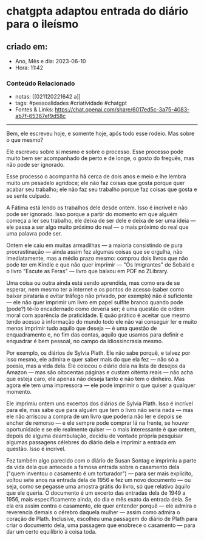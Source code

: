 # chatgpta adaptou entrada do diário para o ileísmo

## criado em: 
-  Ano, Mês e dia: 2023-06-10
- Hora: 11:42

### Conteúdo Relacionado
- notas: [[021120221642 a]]
- tags: #pessoalidades #criatividade #chatgpt 
- Fontes & Links: https://chat.openai.com/share/6017ed5c-3a75-4083-ab7f-65367ef9d58c
---

Bem, ele escreveu hoje, e somente hoje, após todo esse rodeio. Mas sobre o que mesmo?

Ele escreveu sobre si mesmo e sobre o processo. Esse processo pode muito bem ser acompanhado de perto e de longe, o gosto do freguês, mas não pode ser ignorado.

Esse processo o acompanha há cerca de dois anos e meio e lhe lembra muito um pesadelo agridoce; ele não faz coisas que gosta porque quer acabar seu trabalho; ele não faz seu trabalho porque faz coisas que gosta e se sente culpado.

A Fátima está lendo os trabalhos dele desde ontem. Isso é incrível e não pode ser ignorado. Isso porque a partir do momento em que alguém começa a ler seu trabalho, ele deixa de ser dele e deixa de ser uma ideia — ele passa a ser algo muito próximo do real — o mais próximo do real que uma palavra pode ser.

Ontem ele caiu em muitas armadilhas — a maioria consistindo de pura procrastinação — ainda assim fez algumas coisas que se orgulha, não imediatamente, mas a médio prazo mesmo: comprou dois livros que não pode ter em Kindle e que não quer imprimir — "Os Imigrantes" de Sebald e o livro "Escute as Feras" — livro que baixou em PDF no ZLibrary.

Uma coisa ou outra ainda está sendo aprendida, mas como era de se esperar, nem mesmo ter a internet e os pontos de acesso (saber como baixar pirataria e evitar tráfego não privado, por exemplo) não é suficiente — ele não quer imprimir um livro em papel sulfite branco quando pode (pode?) tê-lo encadernado como deveria ser; é uma questão de ordem moral com aparência de praticidade. E quão prático é aceitar que mesmo tendo acesso à informação do mundo todo ele não vai conseguir ler e muito menos imprimir tudo aquilo que deseja — é uma questão de enquadramento e, no fim das contas, aquilo que usamos para definir e enquadrar é bem pessoal, no campo da idiossincrasia mesmo.

Por exemplo, os diários de Sylvia Plath. Ele não sabe porquê, e talvez por isso mesmo, ele admira e quer saber mais do que ela fez — não só a poesia, mas a vida dela. Ele colocou o diário dela na lista de desejos da Amazon — mas são oitocentas páginas e custam oitenta reais — não acha que esteja caro, ele apenas não deseja tanto e não tem o dinheiro. Mas agora ele tem uma impressora — ele pode imprimir o que quiser a qualquer momento.

Ele imprimiu ontem uns excertos dos diários de Sylvia Plath.
Isso é incrível para ele, mas sabe que para alguém que tem o livro não seria nada — mas ele não arriscou a compra de um livro que poderia não ler e depois se encher de remorso — e ele sempre pode comprar lá na frente, se houver oportunidade e se ele realmente quiser — o mais interessante é que ontem, depois de alguma deambulação, decidiu de vontade própria pesquisar algumas passagens célebres do diário dela e imprimir a entrada em questão. Isso é incrível.

Fez também algo parecido com o diário de Susan Sontag e imprimiu a parte da vida dela que antecede a famosa entrada sobre o casamento dela ("quem inventou o casamento é um torturador") — para ser mais explícito, voltou sete anos na entrada dela de 1956 e fez um novo documento — ou seja, como se pegasse uma amostra grátis do livro, só que relativo àquilo que ele queria. O documento é um excerto das entradas dela de 1949 a 1956, mais especificamente ainda, do dia e mês exato da entrada dela. Se ela era assim contra o casamento, ele quer entender porquê — ele admira e reverencia demais o cérebro daquela mulher — assim como admira o coração de Plath. Inclusive, escolheu uma passagem do diário de Plath para criar o documento dela, uma passagem que enobrece o casamento — para dar um certo equilíbrio à coisa toda.
